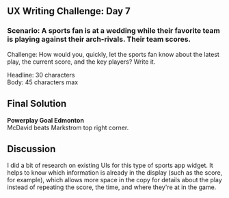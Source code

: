 ## UX Writing Challenge: Day 7
### Scenario: A sports fan is at a wedding while their favorite team is playing against their arch-rivals. Their team scores.

Challenge: How would you, quickly, let the sports fan know about the latest play, the current score, and the key players? Write it.  

Headline: 30 characters  
Body: 45 characters max    

## Final Solution
**Powerplay Goal Edmonton**  
McDavid beats Markstrom top right corner. 

## Discussion
I did a bit of research on existing UIs for this type of sports app widget. It helps to know which information is already in the display (such as the score, for example), which allows more space in the copy for details about the play instead of repeating the score, the time, and where they're at in the game. 
